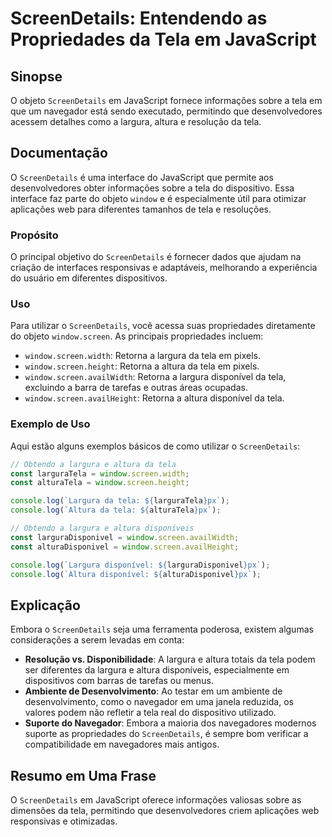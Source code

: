 <!--
Meta Description: # ScreenDetails: Entendendo as Propriedades da Tela em JavaScript ## Sinopse O objeto `ScreenDetails` em JavaScript fornece informações sobre a tela e...
Meta Keywords: tela, window, screendetails, largura, altura
-->

# ScreenDetails: Entendendo as Propriedades da Tela em JavaScript

## Sinopse
O objeto `ScreenDetails` em JavaScript fornece informações sobre a tela em que um navegador está sendo executado, permitindo que desenvolvedores acessem detalhes como a largura, altura e resolução da tela.

## Documentação
O `ScreenDetails` é uma interface do JavaScript que permite aos desenvolvedores obter informações sobre a tela do dispositivo. Essa interface faz parte do objeto `window` e é especialmente útil para otimizar aplicações web para diferentes tamanhos de tela e resoluções.

### Propósito
O principal objetivo do `ScreenDetails` é fornecer dados que ajudam na criação de interfaces responsivas e adaptáveis, melhorando a experiência do usuário em diferentes dispositivos.

### Uso
Para utilizar o `ScreenDetails`, você acessa suas propriedades diretamente do objeto `window.screen`. As principais propriedades incluem:
- `window.screen.width`: Retorna a largura da tela em pixels.
- `window.screen.height`: Retorna a altura da tela em pixels.
- `window.screen.availWidth`: Retorna a largura disponível da tela, excluindo a barra de tarefas e outras áreas ocupadas.
- `window.screen.availHeight`: Retorna a altura disponível da tela.

### Exemplo de Uso
Aqui estão alguns exemplos básicos de como utilizar o `ScreenDetails`:

```javascript
// Obtendo a largura e altura da tela
const larguraTela = window.screen.width;
const alturaTela = window.screen.height;

console.log(`Largura da tela: ${larguraTela}px`);
console.log(`Altura da tela: ${alturaTela}px`);

// Obtendo a largura e altura disponíveis
const larguraDisponivel = window.screen.availWidth;
const alturaDisponivel = window.screen.availHeight;

console.log(`Largura disponível: ${larguraDisponivel}px`);
console.log(`Altura disponível: ${alturaDisponivel}px`);
```

## Explicação
Embora o `ScreenDetails` seja uma ferramenta poderosa, existem algumas considerações a serem levadas em conta:

- **Resolução vs. Disponibilidade**: A largura e altura totais da tela podem ser diferentes da largura e altura disponíveis, especialmente em dispositivos com barras de tarefas ou menus.
- **Ambiente de Desenvolvimento**: Ao testar em um ambiente de desenvolvimento, como o navegador em uma janela reduzida, os valores podem não refletir a tela real do dispositivo utilizado.
- **Suporte do Navegador**: Embora a maioria dos navegadores modernos suporte as propriedades do `ScreenDetails`, é sempre bom verificar a compatibilidade em navegadores mais antigos.

## Resumo em Uma Frase
O `ScreenDetails` em JavaScript oferece informações valiosas sobre as dimensões da tela, permitindo que desenvolvedores criem aplicações web responsivas e otimizadas.